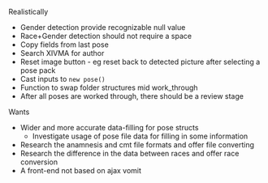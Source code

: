 Realistically
* Gender detection provide recognizable null value
* Race+Gender detection should not require a space
* Copy fields from last pose
* Search XIVMA for author
* Reset image button - eg reset back to detected picture after selecting a pose
  pack
* Cast inputs to `new pose()`
* Function to swap folder structures mid work_through
* After all poses are worked through, there should be a review stage

Wants
* Wider and more accurate data-filling for pose structs
  * Investigate usage of pose file data for filling in some information
* Research the anamnesis and cmt file formats and offer file converting
* Research the difference in the data between races and offer race conversion
* A front-end not based on ajax vomit